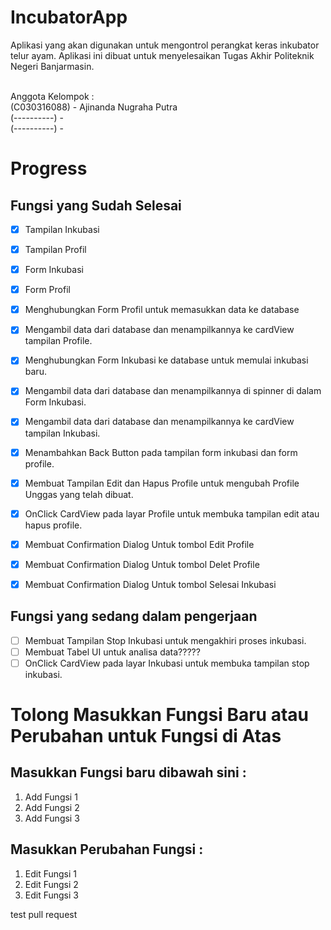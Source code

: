 # IncubatorApp
<p>Aplikasi yang akan digunakan untuk mengontrol perangkat keras inkubator telur ayam. Aplikasi ini dibuat untuk menyelesaikan Tugas Akhir Politeknik Negeri Banjarmasin.</p>
<br>
Anggota Kelompok :
<br>(C030316088) - Ajinanda Nugraha Putra
<br>(----------) - 
<br>(----------) - 

# Progress

## Fungsi yang Sudah Selesai

- [x] Tampilan Inkubasi
- [x] Tampilan Profil
- [x] Form Inkubasi
- [x] Form Profil
- [x] Menghubungkan Form Profil untuk memasukkan data ke database
- [x] Mengambil data dari database dan menampilkannya ke cardView tampilan Profile.
- [x] Menghubungkan Form Inkubasi ke database untuk memulai inkubasi baru.
- [x] Mengambil data dari database dan menampilkannya di spinner di dalam Form Inkubasi.
- [x] Mengambil data dari database dan menampilkannya ke cardView tampilan Inkubasi.
- [x] Menambahkan Back Button pada tampilan form inkubasi dan form profile.
- [x] Membuat Tampilan Edit dan Hapus Profile untuk mengubah Profile Unggas yang telah dibuat.
- [x] OnClick CardView pada layar Profile untuk membuka tampilan edit atau hapus profile.
- [x] Membuat Confirmation Dialog Untuk tombol Edit Profile
- [x] Membuat Confirmation Dialog Untuk tombol Delet Profile
- [x] Membuat Confirmation Dialog Untuk tombol Selesai Inkubasi


## Fungsi yang sedang dalam pengerjaan

- [ ] Membuat Tampilan Stop Inkubasi untuk mengakhiri proses inkubasi.
- [ ] Membuat Tabel UI untuk analisa data?????
- [ ] OnClick CardView pada layar Inkubasi untuk membuka tampilan stop inkubasi.

# Tolong Masukkan Fungsi Baru atau Perubahan untuk Fungsi di Atas
## Masukkan Fungsi baru dibawah sini :

1. Add Fungsi 1
1. Add Fungsi 2
1. Add Fungsi 3

## Masukkan Perubahan Fungsi :

1. Edit Fungsi 1
1. Edit Fungsi 2
1. Edit Fungsi 3


test pull request

